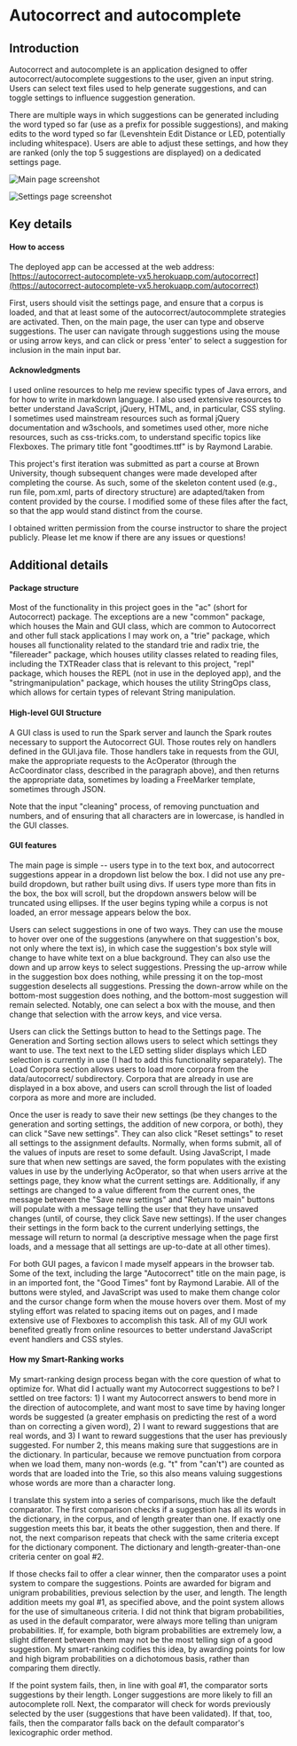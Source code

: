 # Autocorrect and autocomplete

## Introduction

Autocorrect and autocomplete is an application designed to offer autocorrect/autocomplete suggestions to the user, given an input string. Users can select text files used to help generate suggestions, and can toggle settings to influence suggestion generation.

There are multiple ways in which suggestions can be generated including the word typed so far (use as a prefix for possible suggestions), and making edits to the word typed so far (Levenshtein Edit Distance or LED, potentially including whitespace). Users are able to adjust these settings, and how they are ranked (only the top 5 suggestions are displayed) on a dedicated settings page. 

![Main page screenshot](https://github.com/vx5/autocorrect-autocomplete/blob/master/main_page_screenshot.png?raw=true)

![Settings page screenshot](https://github.com/vx5/autocorrect-autocomplete/blob/master/settings_page_screenshot.png?raw=true)

## Key details

#### How to access

The deployed app can be accessed at the web address: [https://autocorrect-autocomplete-vx5.herokuapp.com/autocorrect](https://autocorrect-autocomplete-vx5.herokuapp.com/autocorrect)

First, users should visit the settings page, and ensure that a corpus is loaded, and that at least some of the autocorrect/autocommplete strategies are activated. Then, on the main page, the user can type and observe suggestions. The user can navigate through suggestions using the mouse or using arrow keys, and can click or press 'enter' to select a suggestion for inclusion in the main input bar.

#### Acknowledgments

I used online resources to help me review specific types of Java errors, and for how to write in markdown language. I also used extensive resources to better understand JavaScript, jQuery, HTML, and, in particular, CSS styling. I sometimes used mainstream resources such as formal jQuery documentation and w3schools, and sometimes used other, more niche resources, such as css-tricks.com, to understand specific topics like Flexboxes. The primary title font "goodtimes.ttf" is by Raymond Larabie.

This project's first iteration was submitted as part a course at Brown University, though subsequent changes were made developed after completing the course. As such, some of the skeleton content used (e.g., run file, pom.xml, parts of directory structure) are adapted/taken from content provided by the course. I modified some of these files after the fact, so that the app would stand distinct from the course.

I obtained written permission from the course instructor to share the project publicly. Please let me know if there are any issues or questions!

## Additional details 

#### Package structure

Most of the functionality in this project goes in the "ac" (short for Autocorrect) package. The exceptions are a new "common" package, which houses the Main and GUI class, which are common to Autocorrect and other full stack applications I may work on, a "trie" package, which houses all functionality related to the standard trie and radix trie, the "filereader" package, which houses utility classes related to reading files, including the TXTReader class that is relevant to this project, "repl" package, which houses the REPL (not in use in the deployed app), and the "stringmanipulation" package, which houses the utility StringOps class, which allows for certain types of relevant String manipulation.

#### High-level GUI Structure

A GUI class is used to run the Spark server and launch the Spark routes necessary to support the Autocorrect GUI. Those routes rely on handlers defined in the GUI.java file. Those handlers take in requests from the GUI, make the appropriate requests to the AcOperator (through the AcCoordinator class, described in the paragraph above), and then returns the appropriate data, sometimes by loading a FreeMarker template, sometimes through JSON.

Note that the input "cleaning" process, of removing punctuation and numbers, and of ensuring that all characters are in lowercase, is handled in the GUI classes. 

#### GUI features

The main page is simple -- users type in to the text box, and autocorrect suggestions appear in a dropdown list below the box. I did not use any pre-build dropdown, but rather built using divs. If users type more than fits in the box, the box will scroll, but the dropdown answers below will be truncated using ellipses. If the user begins typing while a corpus is not loaded, an error message appears below the box.

Users can select suggestions in one of two ways. They can use the mouse to hover over one of the suggestions (anywhere on that suggestion's box, not only where the text is), in which case the suggestion's box style will change to have white text on a blue background. They can also use the down and up arrow keys to select suggestions. Pressing the up-arrow while in the suggestion box does nothing, while pressing it on the top-most suggestion deselects all suggestions. Pressing the down-arrow while on the bottom-most suggestion does nothing, and the bottom-most suggestion will remain selected. Notably, one can select a box with the mouse, and then change that selection with the arrow keys, and vice versa. 

Users can click the Settings button to head to the Settings page. The Generation and Sorting section allows users to select which settings they want to use. The text next to the LED setting slider displays which LED selection is currently in use (I had to add this functionality separately). The Load Corpora section allows users to load more corpora from the data/autocorrect/ subdirectory. Corpora that are already in use are displayed in a box above, and users can scroll through the list of loaded corpora as more and more are included.

Once the user is ready to save their new settings (be they changes to the generation and sorting settings, the addition of new corpora, or both), they can click "Save new settings". They can also click "Reset settings" to reset all settings to the assignment defaults. Normally, when forms submit, all of the values of inputs are reset to some default. Using JavaScript, I made sure that when new settings are saved, the form populates with the existing values in use by the underlying AcOperator, so that when users arrive at the settings page, they know what the current settings are. Additionally, if any settings are changed to a value different from the current ones, the message between the "Save new settings" and "Return to main" buttons will populate with a message telling the user that they have unsaved changes (until, of course, they click Save new settings). If the user changes their settings in the form back to the current underlying settings, the message will return to normal (a descriptive message when the page first loads, and a message that all settings are up-to-date at all other times).

For both GUI pages, a favicon I made myself appears in the browser tab. Some of the text, including the large "Autocorrect" title on the main page, is in an imported font, the "Good Times" font by Raymond Larabie. All of the buttons were styled, and JavaScript was used to make them change color and the cursor change form when the mouse hovers over them. Most of my styling effort was related to spacing items out on pages, and I made extensive use of Flexboxes to accomplish this task. All of my GUI work benefited greatly from online resources to better understand JavaScript event handlers and CSS styles. 

#### How my Smart-Ranking works

My smart-ranking design process began with the core question of what to optimize for. What did I actually want my Autocorrect suggestions to be? I settled on tree factors: 1) I want my Autocorrect answers to bend more in the direction of autocomplete, and want most to save time by having longer words be suggested (a greater emphasis on predicting the rest of a word than on correcting a given word), 2) I want to reward suggestions that are real words, and 3) I want to reward suggestions that the user has previously suggested. For number 2, this means making sure that suggestions are in the dictionary. In particular, because we remove punctuation from corpora when we load them, many non-words (e.g. "t" from "can't") are counted as words that are loaded into the Trie, so this also means valuing suggestions whose words are more than a character long. 

I translate this system into a series of comparisons, much like the default comparator. The first comparison checks if a suggestion has all its words in the dictionary, in the corpus, and of length greater than one. If exactly one suggestion meets this bar, it beats the other suggestion, then and there. If not, the next comparison repeats that check with the same criteria except for the dictionary component. The dictionary and length-greater-than-one criteria center on goal #2.

If those checks fail to offer a clear winner, then the comparator uses a point system to compare the suggestions. Points are awarded for bigram and unigram probabilities, previous selection by the user, and length. The length addition meets my goal #1, as specified above, and the point system allows for the use of simultaneous criteria. I did not think that bigram probabilities, as used in the default comparator, were always more telling than unigram probabilities. If, for example, both bigram probabilities are extremely low, a slight different between them may not be the most telling sign of a good suggestion. My smart-ranking codifies this idea, by awarding points for low and high bigram probabilities on a dichotomous basis, rather than comparing them directly.

If the point system fails, then, in line with goal #1, the comparator sorts suggestions by their length. Longer suggestions are more likely to fill an autocomplete roll. Next, the comparator will check for words previously selected by the user (suggestions that have been validated). If that, too, fails, then the comparator falls back on the default comparator's lexicographic order method.